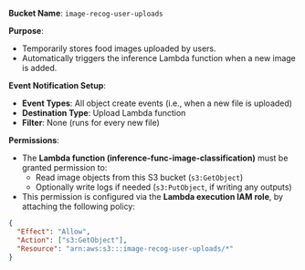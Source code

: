 **Bucket Name**: `image-recog-user-uploads`

**Purpose**:
- Temporarily stores food images uploaded by users.
- Automatically triggers the inference Lambda function when a new image is added.

**Event Notification Setup**:
- **Event Types**: All object create events (i.e., when a new file is uploaded)
- **Destination Type**: Upload Lambda function
- **Filter**: None (runs for every new file)

**Permissions**:
- The **Lambda function (inference-func-image-classification)** must be granted permission to:
  - Read image objects from this S3 bucket (`s3:GetObject`)
  - Optionally write logs if needed (`s3:PutObject`, if writing any outputs)
- This permission is configured via the **Lambda execution IAM role**, by attaching the following policy:
```json
{
  "Effect": "Allow",
  "Action": ["s3:GetObject"],
  "Resource": "arn:aws:s3:::image-recog-user-uploads/*"
}
